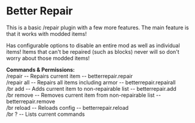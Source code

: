 # Better Repair
This is a basic /repair plugin with a few more features. The main feature is that it works with modded items!

Has configurable options to disable an entire mod as well as individual items! Items that can't be repaired (such as blocks) never will so don't worry about those modded items!

**Commands & Permissions:**  
/repair -- Repairs current item -- betterrepair.repair  
/repair all -- Repairs all items including armor -- betterrepair.repairall  
/br add -- Adds current item to non-repairable list -- betterrepair.add  
/br remove -- Removes current item from non-repairable list -- betterrepair.remove  
/br reload -- Reloads config -- betterrepair.reload  
/br ? -- Lists current commands  
